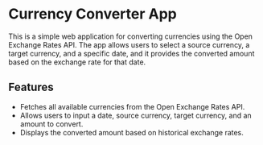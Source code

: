 # Currency Converter App

This is a simple web application for converting currencies using the Open Exchange Rates API. The app allows users to select a source currency, a target currency, and a specific date, and it provides the converted amount based on the exchange rate for that date.

## Features

- Fetches all available currencies from the Open Exchange Rates API.
- Allows users to input a date, source currency, target currency, and an amount to convert.
- Displays the converted amount based on historical exchange rates.

